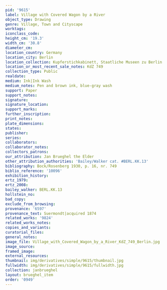 ```yaml
---
pid: '9615'
label: Village with Covered Wagon by a River
object_type: Drawing
genre: Village, Town and Cityscape
worktags:
iconclass_code:
height_cm: '19.3'
width_cm: '30.8'
diameter_cm:
location_country: Germany
location_city: Berlin
location_collection: Kupferstichkabinett, Staatliche Museen zu Berlin
location_or_most_recent_sale_notes: KdZ 749
collection_type: Public
realdate:
medium: Ink|Ink Wash
medium_notes: Pen and brown ink, blue-gray wash
support: Paper
support_notes:
signature:
signature_location:
support_marks:
further_inscription:
print_notes:
plate_dimensions:
states:
publisher:
series:
collaborators:
collaborator_notes:
collectors_patrons:
our_attribution: Jan Brueghel the Elder
other_attribution_authorities: 'Bailey/Walker cat. #BERL.KK.13'
bibliography: Bock/Rosenberg 1930, p. 16, nr. 749
biblio_reference: '10096'
exhibition_history:
ertz_1979:
ertz_2008:
bailey_walker: BERL.KK.13
hollstein_no:
bad_copy:
exclude_from_browsing:
provenance: '6597'
provenance_text: Suermondt|acquired 1874
related_works: '9824'
related_works_notes:
copies_and_variants:
curatorial_files:
general_notes:
image_file: Village_with_Covered_Wagon_by_a_River_KdZ_749_Berlin.jpg
image_source:
framed_image:
external_resources:
thumbnail: img/derivatives/simple/9615/thumbnail.jpg
fullwidth: img/derivatives/simple/9615/fullwidth.jpg
collection: janbrueghel
layout: brueghel_item
order: '0949'
---
```

